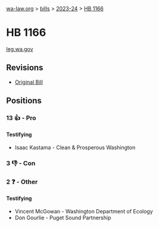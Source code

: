 [wa-law.org](/) > [bills](/bills/) > [2023-24](/bills/2023-24) > [HB 1166](/bills/2023-24/hb/1166/)

# HB 1166
[leg.wa.gov](https://app.leg.wa.gov/billsummary?BillNumber=1166&Year=2023&Initiative=false)

## Revisions
* [Original Bill](1/)

## Positions
### 13 👍 - Pro
#### Testifying
* Isaac Kastama - Clean & Prosperous Washington

### 3 👎 - Con

### 2 ❓ - Other
#### Testifying
* Vincent  McGowan - Washington Department of Ecology 
* Don Gourlie - Puget Sound Partnership
